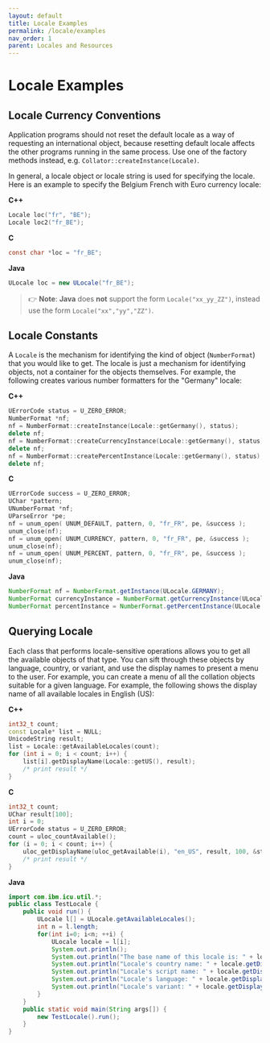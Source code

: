 ```yaml
---
layout: default
title: Locale Examples
permalink: /locale/examples
nav_order: 1
parent: Locales and Resources
---
```

<!--
© 2020 and later: Unicode, Inc. and others.
License & terms of use: http://www.unicode.org/copyright.html
-->

# Locale Examples

## Locale Currency Conventions

Application programs should not reset the default locale as a way of requesting
an international object, because resetting default locale affects the other
programs running in the same process. Use one of the factory methods instead,
e.g. `Collator::createInstance(Locale)`.

In general, a locale object or locale string is used for specifying the locale.
Here is an example to specify the Belgium French with Euro currency locale:

**C++**

```c++
Locale loc("fr", "BE");
Locale loc2("fr_BE");
```

**C**

```c
const char *loc = "fr_BE";
```

**Java**

```java
ULocale loc = new ULocale("fr_BE");
```

> :point_right: **Note**: **Java** does **not** support the form `Locale("xx_yy_ZZ")`,
> instead use the form `Locale("xx","yy","ZZ")`.

## Locale Constants

A `Locale` is the mechanism for identifying the kind of object (`NumberFormat`) that
you would like to get. The locale is just a mechanism for identifying objects,
not a container for the objects themselves. For example, the following creates
various number formatters for the "Germany" locale:

**C++**

```c++
UErrorCode status = U_ZERO_ERROR;
NumberFormat *nf;
nf = NumberFormat::createInstance(Locale::getGermany(), status);
delete nf;
nf = NumberFormat::createCurrencyInstance(Locale::getGermany(), status);
delete nf;
nf = NumberFormat::createPercentInstance(Locale::getGermany(), status);
delete nf;
```

**C**

```c
UErrorCode success = U_ZERO_ERROR;
UChar *pattern;
UNumberFormat *nf;
UParseError *pe;
nf = unum_open( UNUM_DEFAULT, pattern, 0, "fr_FR", pe, &success );
unum_close(nf);
nf = unum_open( UNUM_CURRENCY, pattern, 0, "fr_FR", pe, &success );
unum_close(nf);
nf = unum_open( UNUM_PERCENT, pattern, 0, "fr_FR", pe, &success );
unum_close(nf);
```

**Java**

```java
NumberFormat nf = NumberFormat.getInstance(ULocale.GERMANY);
NumberFormat currencyInstance = NumberFormat.getCurrencyInstance(ULocale.GERMANY);
NumberFormat percentInstance = NumberFormat.getPercentInstance(ULocale.GERMANY);
```

## Querying Locale

Each class that performs locale-sensitive operations allows you to get all the
available objects of that type. You can sift through these objects by language,
country, or variant, and use the display names to present a menu to the user.
For example, you can create a menu of all the collation objects suitable for a
given language. For example, the following shows the display name of all
available locales in English (US):

**C++**

```c++
int32_t count;
const Locale* list = NULL;
UnicodeString result;
list = Locale::getAvailableLocales(count);
for (int i = 0; i < count; i++) {
    list[i].getDisplayName(Locale::getUS(), result);
    /* print result */
}
```

**C**

```c
int32_t count;
UChar result[100];
int i = 0;
UErrorCode status = U_ZERO_ERROR;
count = uloc_countAvailable();
for (i = 0; i < count; i++) {
    uloc_getDisplayName(uloc_getAvailable(i), "en_US", result, 100, &status);
    /* print result */
}
```

**Java**

```java
import com.ibm.icu.util.*;
public class TestLocale {
    public void run() {
        ULocale l[] = ULocale.getAvailableLocales();
        int n = l.length;
        for(int i=0; i<n; ++i) {
            ULocale locale = l[i];
            System.out.println();
            System.out.println("The base name of this locale is: " + locale.getBaseName());
            System.out.println("Locale's country name: " + locale.getDisplayCountry());
            System.out.println("Locale's script name: " + locale.getDisplayScript());
            System.out.println("Locale's language: " + locale.getDisplayLanguage());
            System.out.println("Locale's variant: " + locale.getDisplayVariant());
        }
    }
    public static void main(String args[]) {
        new TestLocale().run();
    }
}
```
